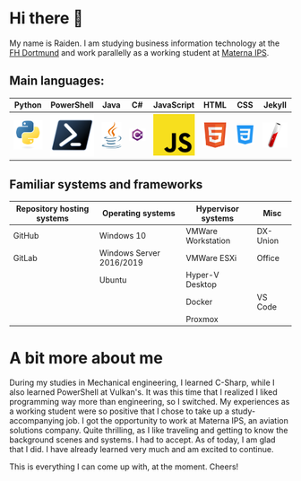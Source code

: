# Hi there 👋

My name is Raiden. I am studying business information technology at the [FH Dortmund][1] and work parallelly as a working student at [Materna IPS][2].

[1]: https://www.fh-dortmund.de
[2]: https://www.materna-ips.com

## Main languages:

|  Python   | PowerShell |   Java    |    C#     | JavaScript |   HTML    |    CSS    |   Jekyll   |
| :-------: | :--------: | :-------: | :-------: | :--------: | :-------: | :-------: | :--------: |
| ![img][3] | ![img][4]  | ![img][5] | ![img][6] | ![img][7]  | ![img][8] | ![img][9] | ![img][10] |

[3]: https://raw.githubusercontent.com/raiden-e/raiden-e/main/img/python.svg
[4]: https://raw.githubusercontent.com/raiden-e/raiden-e/main/img/powershell.svg
[5]: https://raw.githubusercontent.com/raiden-e/raiden-e/main/img/java.svg
[6]: https://raw.githubusercontent.com/raiden-e/raiden-e/main/img/csharp.svg
[7]: https://raw.githubusercontent.com/raiden-e/raiden-e/main/img/javascript.svg
[8]: https://raw.githubusercontent.com/raiden-e/raiden-e/main/img/html.svg
[9]: https://raw.githubusercontent.com/raiden-e/raiden-e/main/img/css.svg
[10]: https://raw.githubusercontent.com/raiden-e/raiden-e/main/img/jekyll.svg

## Familiar systems and frameworks

| Repository hosting systems | Operating systems        | Hypervisor systems | Misc     |
| -------------------------- | ------------------------ | ------------------ | -------- |
| GitHub                     | Windows 10               | VMWare Workstation | DX-Union |
| GitLab                     | Windows Server 2016/2019 | VMWare ESXi        | Office   |
|                            | Ubuntu                   | Hyper-V Desktop    |          |
|                            |                          | Docker             | VS Code  |
|                            |                          | Proxmox            |          |

# A bit more about me

During my studies in Mechanical engineering, I learned C-Sharp, while I also learned PowerShell at Vulkan's.
It was this time that I realized I liked programming way more than engineering, so I switched.
My experiences as a working student were so positive that I chose to take up a study-accompanying job.
I got the opportunity to work at Materna IPS, an aviation solutions company. Quite thrilling, as I like traveling and getting to know the background scenes and systems.
I had to accept. As of today, I am glad that I did. I have already learned very much and am excited to continue.

This is everything I can come up with, at the moment. Cheers!
